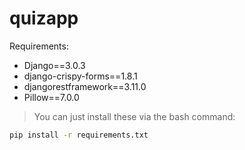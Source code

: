 # quizapp
Requirements:
* Django==3.0.3
* django-crispy-forms==1.8.1
* djangorestframework==3.11.0
* Pillow==7.0.0
> You can just install these via the bash command:
```bash
pip install -r requirements.txt
```
